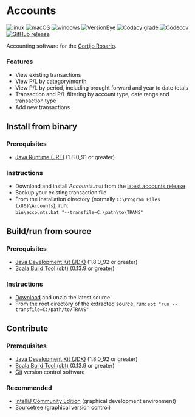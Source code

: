 # Accounts

[![linux](https://img.shields.io/circleci/project/bretts-org/accounts/master.svg?label=linux)](https://circleci.com/gh/bretts-org/accounts)
[![macOS](https://img.shields.io/travis/bretts-org/accounts/master.svg?label=macOS)](https://travis-ci.org/bretts-org/accounts)
[![windows](https://img.shields.io/appveyor/ci/aebrett/accounts/master.svg?label=windows)](https://ci.appveyor.com/project/aebrett/accounts)
[![VersionEye](https://img.shields.io/versioneye/d/user/projects/577f5aad5bb13900493de5bf.svg)](https://www.versioneye.com/user/projects/577f5aad5bb13900493de5bf)
[![Codacy grade](https://img.shields.io/codacy/grade/0240d5e9efa44dd9a684a052511ab7e5/master.svg)](https://www.codacy.com/app/aebrett/accounts)
[![Codecov](https://img.shields.io/codecov/c/github/bretts-org/accounts/master.svg)](https://codecov.io/gh/bretts-org/accounts)
[![GitHub release](https://img.shields.io/github/release/bretts-org/accounts.svg)](https://github.com/bretts-org/accounts/releases/latest)

Accounting software for the [Cortijo Rosario](http://www.cortijo-rosario.com).

### Features

* View existing transactions
* View P/L by category/month
* View P/L by period, including brought forward and year to date totals
* Transaction and P/L filtering by account type, date range and transaction type
* Add new transactions

## Install from binary

### Prerequisites
* [Java Runtime (JRE)](https://java.com/en/download/) (1.8.0_91 or greater)

### Instructions
* Download and install *Accounts.msi* from the [latest accounts release](https://github.com/bretts-org/accounts/releases/latest)
* Backup your existing transaction file
* From the installation directory (normally `C:\Program Files (x86)\Accounts`), run:<br/>
  `bin\accounts.bat "--transfile=C:\path\to\TRANS"`

## Build/run from source

### Prerequisites
* [Java Development Kit (JDK)](http://www.oracle.com/technetwork/java/javase/downloads/jdk8-downloads-2133151.html) (1.8.0_92 or greater)
* [Scala Build Tool (sbt)](http://www.scala-sbt.org/download.html) (0.13.9 or greater)

### Instructions
* [Download](https://github.com/bretts-org/accounts/archive/dev.zip) and unzip the latest source
* From the root directory of the extracted source, run: `sbt "run --transfile=C:/path/to/TRANS"`

## Contribute

### Prerequisites
* [Java Development Kit (JDK)](http://www.oracle.com/technetwork/java/javase/downloads/jdk8-downloads-2133151.html) (1.8.0_92 or greater)
* [Scala Build Tool (sbt)](http://www.scala-sbt.org/download.html) (0.13.9 or greater)
* [Git](https://git-scm.com/downloads) version control software

### Recommended
* [IntelliJ Community Edition](https://www.jetbrains.com/idea/download/#section=windows) (graphical development environment)
* [Sourcetree](https://www.sourcetreeapp.com/download) (graphical version control)
